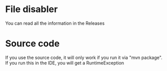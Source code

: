 # File disabler

You can read all the information in the Releases

# Source code

If you use the source code, it will only work if you run it via "mvn package". If you run this in the IDE, you will get a RuntimeException
